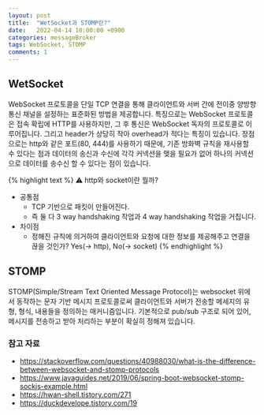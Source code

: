```yaml
---
layout: post
title:  "WetSocket과 STOMP란?"
date:   2022-04-14 10:00:00 +0900
categories: messageBroker
tags: WebSocket, STOMP
comments: 1
---
```



## WetSocket

WebSocket 프로토콜을 단일 TCP 연결을 통해 클라이언트와 서버 간에 전이중 양방향 통신 채널을 설정하는 표준화된 방법을 제공합니다. 
특징으로는 WebSocket 프로토콜은 접속 확립에 HTTP를 사용하지만, 그 후 통신은 WebSocket 독자의 프로토콜로 이루어집니다. 그리고  header가 상당히 작아 overhead가 적다는 특징이 있습니다. 
장점으로는 http와 같은 포트(80, 444)를 사용하기 때문에, 기존 방화벽 규칙을 재사용할 수 있다는 점과 데이터의 송신과 수신에 각각 커넥션을 맺을 필요가 없어 하나의 커넥션으로 데이터를 송수신 할 수 있다는 점이 있습니다.  

{% highlight text %}
⚠️ http와 socket이란 뭘까?
- 공통점 
	- TCP 기반으로 패킷이 만들어진다. 
	- 즉 둘 다 3 way handshaking 작업과 4 way handshaking 작업을 거칩니다. 
- 차이점
	- 정해진 규칙에 의거하여 클라이언트와 요청에 대한 정보를 제공해주고 연결을 끊을 것인가? Yes(-> http), No(-> socket)
{% endhighlight %}

## STOMP

 STOMP(Simple/Stream Text Oriented Message Protocol)는 websocket 위에서 동작하는 문자 기반 메시지 프로토콜로써 클라이언트와 서버가 전송할 메세지의 유형, 형식, 내용들을 정의하는 매커니즘입니다. 
 기본적으로 pub/sub 구조로 되어 있어, 메시지를 전송하고 받아 처리하는 부분이 확실히 정해져 있습니다. 


### 참고 자료
- https://stackoverflow.com/questions/40988030/what-is-the-difference-between-websocket-and-stomp-protocols
- https://www.javaguides.net/2019/06/spring-boot-websocket-stomp-sockjs-example.html
- https://hwan-shell.tistory.com/271
- https://duckdevelope.tistory.com/19
